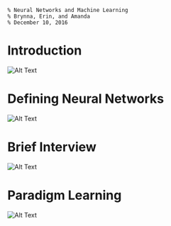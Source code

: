 ```
% Neural Networks and Machine Learning
% Brynna, Erin, and Amanda
% December 10, 2016
```

# Introduction

![Alt Text](http://lazyprogrammer.me/wp-content/uploads/2016/05/635965173527052708-540999202_wallpaper-2870969.jpg)

# Defining Neural Networks

![Alt Text](https://www.researchgate.net/profile/Ali_Hasan12/publication/221911633/figure/fig2/AS:304723816140807@1449663227734/Fig-3-Information-processing-in-the-neural-unit-node-The-node-receives-weighted.png)

# Brief Interview

![Alt Text](http://cs231n.github.io/assets/nn1/neural_net.jpeg)

# Paradigm Learning

![Alt Text](http://3.bp.blogspot.com/-u7Fkk8haI40/TuOkKrTbbWI/AAAAAAAADUU/Hsib8G7daYA/s320/ml-robot.png)